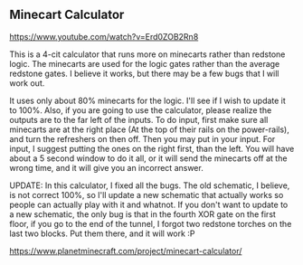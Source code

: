 ## Minecart Calculator

https://www.youtube.com/watch?v=Erd0ZOB2Rn8

This is a 4-cit calculator that runs more on minecarts rather than redstone logic. The minecarts are used for the logic gates rather than the average redstone gates. I believe it works, but there may be a few bugs that I will work out.

It uses only about 80% minecarts for the logic. I'll see if I wish to update it to 100%. Also, if you are going to use the calculator, please realize the outputs are to the far left of the inputs. To do input, first make sure all minecarts are at the right place (At the top of their rails on the power-rails), and turn the refreshers on then off. Then you may put in your input. For input, I suggest putting the ones on the right first, than the left. You will have about a 5 second window to do it all, or it will send the minecarts off at the wrong time, and it will give you an incorrect answer.

UPDATE: In this calculator, I fixed all the bugs. The old schematic, I believe, is not correct 100%, so I'll update a new schematic that actually works so people can actually play with it and whatnot. If you don't want to update to a new schematic, the only bug is that in the fourth XOR gate on the first floor, if you go to the end of the tunnel, I forgot two redstone torches on the last two blocks. Put them there, and it will work :P

https://www.planetminecraft.com/project/minecart-calculator/
